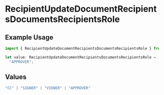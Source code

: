 # RecipientUpdateDocumentRecipientsDocumentsRecipientsRole

## Example Usage

```typescript
import { RecipientUpdateDocumentRecipientsDocumentsRecipientsRole } from "@documenso/sdk-typescript/models/operations";

let value: RecipientUpdateDocumentRecipientsDocumentsRecipientsRole =
  "APPROVER";
```

## Values

```typescript
"CC" | "SIGNER" | "VIEWER" | "APPROVER"
```